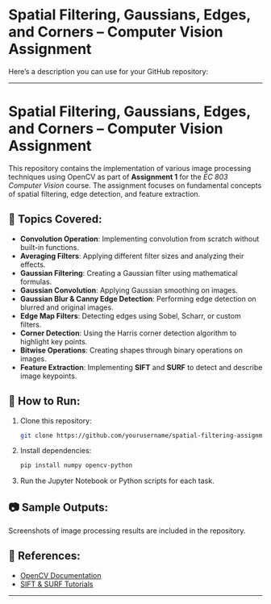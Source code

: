 # Spatial Filtering, Gaussians, Edges, and Corners – Computer Vision Assignment

Here’s a description you can use for your GitHub repository:

---

# Spatial Filtering, Gaussians, Edges, and Corners – Computer Vision Assignment

This repository contains the implementation of various image processing techniques using OpenCV as part of **Assignment 1** for the *EC 803 Computer Vision* course. The assignment focuses on fundamental concepts of spatial filtering, edge detection, and feature extraction.

## 📌 Topics Covered:
- **Convolution Operation**: Implementing convolution from scratch without built-in functions.
- **Averaging Filters**: Applying different filter sizes and analyzing their effects.
- **Gaussian Filtering**: Creating a Gaussian filter using mathematical formulas.
- **Gaussian Convolution**: Applying Gaussian smoothing on images.
- **Gaussian Blur & Canny Edge Detection**: Performing edge detection on blurred and original images.
- **Edge Map Filters**: Detecting edges using Sobel, Scharr, or custom filters.
- **Corner Detection**: Using the Harris corner detection algorithm to highlight key points.
- **Bitwise Operations**: Creating shapes through binary operations on images.
- **Feature Extraction**: Implementing **SIFT** and **SURF** to detect and describe image keypoints.

## 🚀 How to Run:
1. Clone this repository:
   ```bash
   git clone https://github.com/yourusername/spatial-filtering-assignment.git
   ```
2. Install dependencies:
   ```bash
   pip install numpy opencv-python
   ```
3. Run the Jupyter Notebook or Python scripts for each task.

## 📷 Sample Outputs:
Screenshots of image processing results are included in the repository.

## 🔗 References:
- [OpenCV Documentation](https://docs.opencv.org/)
- [SIFT & SURF Tutorials](https://docs.opencv.org/3.4/da/df5/tutorial_py_sift_intro.html)

---

